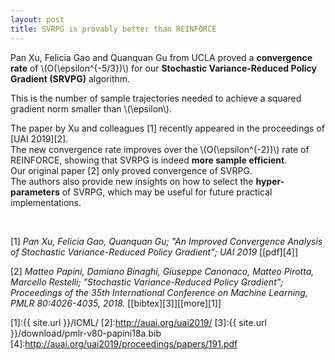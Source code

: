 ```yaml
---
layout: post
title: SVRPG is provably better than REINFORCE
---
```


Pan Xu, Felicia Gao and Quanquan Gu from UCLA proved a **convergence rate** of \\(O(\epsilon^{-5/3})\\) for our **Stochastic Variance-Reduced Policy Gradient (SRVPG)** algorithm.  

This is the number of sample trajectories needed to achieve a squared gradient norm smaller than \\(\epsilon\\).

The paper by Xu and colleagues \[1\] recently appeared in the proceedings of [UAI 2019][2].  
The new convergence rate improves over the \\(O(\epsilon^{-2})\\) rate of REINFORCE, showing that SVRPG is indeed **more sample efficient**.  
Our original paper \[2\] only proved convergence of SVRPG.  
The authors also provide new insights on how to select the **hyper-parameters** of SVRPG, which may be useful for future practical implementations.

&nbsp;
&nbsp;

\[1\] *Pan Xu, Felicia Gao, Quanquan Gu; "An Improved Convergence Analysis of Stochastic Variance-Reduced Policy Gradient"; UAI 2019* \[[pdf][4]\]

\[2\] *Matteo Papini, Damiano Binaghi, Giuseppe Canonaco, Matteo Pirotta, Marcello Restelli; "Stochastic Variance-Reduced Policy Gradient"; Proceedings of the 35th International Conference on Machine Learning, PMLR 80:4026-4035, 2018.* \[[bibtex][3]\]\[[more][1]\]


[1]:{{ site.url }}/ICML/
[2]:http://auai.org/uai2019/
[3]:{{ site.url }}/download/pmlr-v80-papini18a.bib
[4]:http://auai.org/uai2019/proceedings/papers/191.pdf
